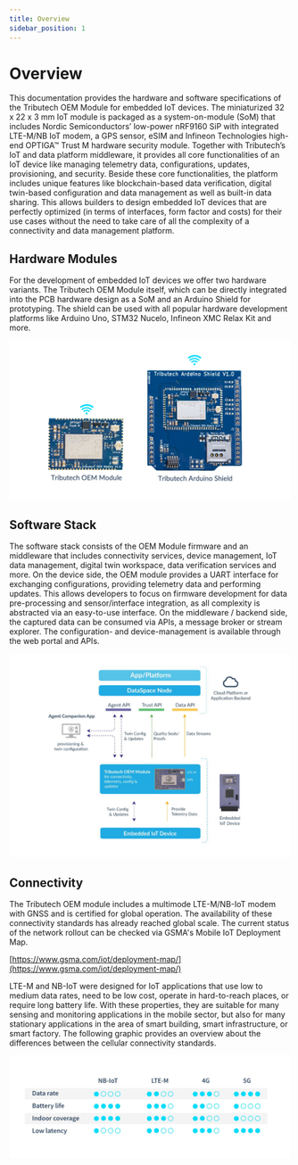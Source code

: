 ```yaml
---
title: Overview
sidebar_position: 1
---
```


# Overview

This documentation provides the hardware and software specifications of the Tributech OEM Module for embedded IoT devices.
The miniaturized 32 x 22 x 3 mm IoT module is packaged as a system-on-module (SoM) that includes Nordic Semiconductors’ low-power nRF9160 SiP with integrated LTE-M/NB IoT modem, a GPS sensor, eSIM and Infineon Technologies high-end OPTIGA™ Trust M hardware security module. Together with Tributech’s IoT and data platform middleware, it provides all core functionalities of an IoT device like managing telemetry data, configurations, updates, provisioning, and security. Beside these core functionalities, the platform includes unique features like blockchain-based data verification, digital twin-based configuration and data management as well as built-in data sharing.
This allows builders to design embedded IoT devices that are perfectly optimized (in terms of interfaces, form factor and costs) for their use cases without the need to take care of all the complexity of a connectivity and data management platform. 

## Hardware Modules

For the development of embedded IoT devices we offer two hardware variants. The Tributech OEM Module itself, which can be directly integrated into the PCB hardware design as a SoM and an Arduino Shield for prototyping. The shield can be used with all popular hardware development platforms like Arduino Uno, STM32 Nucelo, Infineon XMC Relax Kit and more.  

![Hardware Options](./assets/Hardware_Options.jpg)

## Software Stack

The software stack consists of the OEM Module firmware and an middleware that includes connectivity services, device management, IoT data management, digital twin workspace, data verification services and more.
On the device side, the OEM module provides a UART interface for exchanging configurations, providing telemetry data and performing updates. This allows developers to focus on firmware development for data pre-processing and sensor/interface integration, as all complexity is abstracted via an easy-to-use interface.
On the middleware / backend side, the captured data can be consumed via APIs, a message broker or stream explorer. The configuration- and device-management is available through the web portal and APIs.

![Architecture](./assets/Architecture.jpg)

## Connectivity

The Tributech OEM module includes a multimode LTE-M/NB-IoT modem with GNSS and is certified for global operation. The availability of these connectivity standards has already reached global scale. The current status of the network rollout can be checked via GSMA's Mobile IoT Deployment Map.

[https://www.gsma.com/iot/deployment-map/](https://www.gsma.com/iot/deployment-map/) 

LTE-M and NB-IoT were designed for IoT applications that use low to medium data rates, need to be low cost, operate in hard-to-reach places, or require long battery life. With these properties, they are suitable for many sensing and monitoring applications in the mobile sector, but also for many stationary applications in the area of smart building, smart infrastructure, or smart factory. The following graphic provides an overview about the differences between the cellular connectivity standards.

![Connectivity](./assets/Connectivity.jpg)


